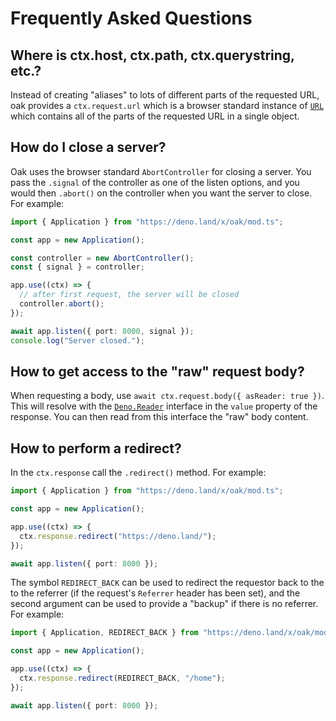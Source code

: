 # Frequently Asked Questions

## Where is ctx.host, ctx.path, ctx.querystring, etc.?

Instead of creating "aliases" to lots of different parts of the requested URL,
oak provides a `ctx.request.url` which is a browser standard instance of
[`URL`](https://developer.mozilla.org/en-US/docs/Web/API/URL) which contains all
of the parts of the requested URL in a single object.

## How do I close a server?

Oak uses the browser standard `AbortController` for closing a server. You pass
the `.signal` of the controller as one of the listen options, and you would
then `.abort()` on the controller when you want the server to close. For
example:

```ts
import { Application } from "https://deno.land/x/oak/mod.ts";

const app = new Application();

const controller = new AbortController();
const { signal } = controller;

app.use((ctx) => {
  // after first request, the server will be closed
  controller.abort();
});

await app.listen({ port: 8000, signal });
console.log("Server closed.");
```

## How to get access to the "raw" request body?

When requesting a body, use `await ctx.request.body({ asReader: true })`. This
will resolve with the
[`Deno.Reader`](https://doc.deno.land/https/github.com/denoland/deno/releases/latest/download/lib.deno.d.ts#Deno.Reader)
interface in the `value` property of the response. You can then read from this
interface the "raw" body content.

## How to perform a redirect?

In the `ctx.response` call the `.redirect()` method. For example:

```ts
import { Application } from "https://deno.land/x/oak/mod.ts";

const app = new Application();

app.use((ctx) => {
  ctx.response.redirect("https://deno.land/");
});

await app.listen({ port: 8000 });
```

The symbol `REDIRECT_BACK` can be used to redirect the requestor back to the to
the referrer (if the request's `Referrer` header has been set), and the second
argument can be used to provide a "backup" if there is no referrer. For example:

```ts
import { Application, REDIRECT_BACK } from "https://deno.land/x/oak/mod.ts";

const app = new Application();

app.use((ctx) => {
  ctx.response.redirect(REDIRECT_BACK, "/home");
});

await app.listen({ port: 8000 });
```
